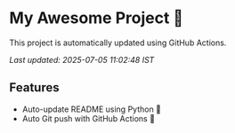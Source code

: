 # My Awesome Project 🚀

This project is automatically updated using GitHub Actions.

_Last updated: 2025-07-05 11:02:48 IST_

## Features
- Auto-update README using Python 🐍
- Auto Git push with GitHub Actions 🤖
